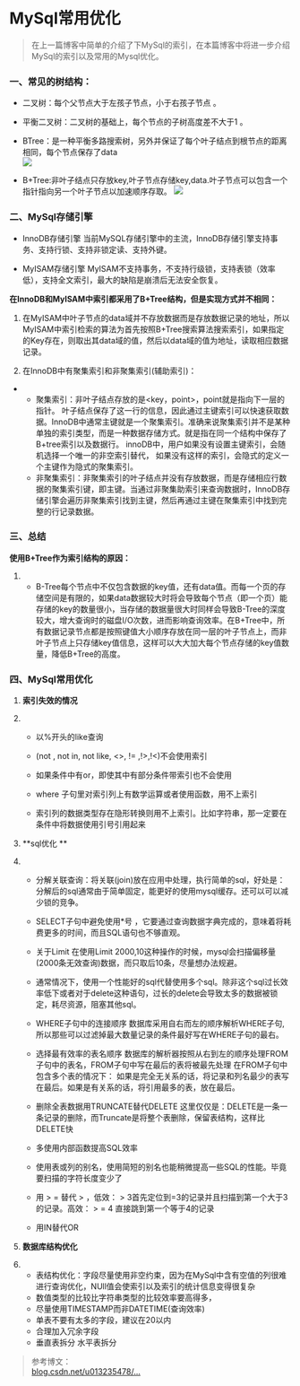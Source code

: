 # MySql常用优化

> 在上一篇博客中简单的介绍了下MySql的索引，在本篇博客中将进一步介绍MySql的索引以及常用的Mysql优化。

### 一、常见的树结构：

* 二叉树：每个父节点大于左孩子节点，小于右孩子节点 。

* 平衡二叉树：二叉树的基础上，每个节点的子树高度差不大于1 。

* BTree：是一种平衡多路搜索树，另外并保证了每个叶子结点到根节点的距离相同，每个节点保存了data  
  ![](https://user-gold-cdn.xitu.io/2018/3/25/1625c5321d0cd6e8?imageView2/0/w/1280/h/960/format/webp/ignore-error/1)

* B+Tree:非叶子结点只存放key,叶子节点存储key,data.叶子节点可以包含一个指针指向另一个叶子节点以加速顺序存取。
  ![](https://user-gold-cdn.xitu.io/2018/3/25/1625c53cf0048641?imageView2/0/w/1280/h/960/format/webp/ignore-error/1)

### 二、MySql存储引擎

* InnoDB存储引擎 当前MySQL存储引擎中的主流，InnoDB存储引擎支持事务、支持行锁、支持非锁定读、支持外键。

* MyISAM存储引擎 MyISAM不支持事务，不支持行级锁，支持表锁（效率低），支持全文索引，最大的缺陷是崩溃后无法安全恢复。

**在InnoDB和MyISAM中索引都采用了B+Tree结构，但是实现方式并不相同：**

1. 在MyISAM中叶子节点的data域并不存放数据而是存放数据记录的地址，所以MyISAM中索引检索的算法为首先按照B+Tree搜索算法搜索索引，如果指定的Key存在，则取出其data域的值，然后以data域的值为地址，读取相应数据记录。

2. 在InnoDB中有聚集索引和非聚集索引\(辅助索引\)：

* * 聚集索引：非叶子结点存放的是&lt;key，point&gt;，point就是指向下一层的指针。 叶子结点保存了这一行的信息，因此通过主键索引可以快速获取数据。InnoDB中通常主键就是一个聚集索引。准确来说聚集索引并不是某种单独的索引类型，而是一种数据存储方式。就是指在同一个结构中保存了B+tree索引以及数据行。 innoDB中，用户如果没有设置主键索引，会随机选择一个唯一的非空索引替代， 如果没有这样的索引，会隐式的定义一个主键作为隐式的聚集索引。
  * 非聚集索引：非聚集索引的叶子结点并没有存放数据，而是存储相应行数据的聚集索引键，即主键。当通过非聚集助索引来查询数据时，InnoDB存储引擎会遍历非聚集索引找到主键，然后再通过主键在聚集索引中找到完整的行记录数据。

### 三、总结

**使用B+Tree作为索引结构的原因：**

1. * B-Tree每个节点中不仅包含数据的key值，还有data值。而每一个页的存储空间是有限的，如果data数据较大时将会导致每个节点（即一个页）能存储的key的数量很小，当存储的数据量很大时同样会导致B-Tree的深度较大，增大查询时的磁盘I/O次数，进而影响查询效率。在B+Tree中，所有数据记录节点都是按照键值大小顺序存放在同一层的叶子节点上，而非叶子节点上只存储key值信息，这样可以大大加大每个节点存储的key值数量，降低B+Tree的高度。

### 四、MySql常用优化

1. **索引失效的情况**

2. * 以%开头的like查询

   * (not , not in, not like, <>, != ,!>,!<)不会使用索引

   * 如果条件中有or，即使其中有部分条件带索引也不会使用

   * where 子句里对索引列上有数学运算或者使用函数，用不上索引

   * 索引列的数据类型存在隐形转换则用不上索引。比如字符串，那一定要在条件中将数据使用引号引用起来
3. **sql优化 **

4. * 分解关联查询：将关联\(join\)放在应用中处理，执行简单的sql，好处是：分解后的sql通常由于简单固定，能更好的使用mysql缓存。还可以可以减少锁的竞争。
   * SELECT子句中避免使用\*号 ，它要通过查询数据字典完成的，意味着将耗费更多的时间，而且SQL语句也不够直观。

   * 关于Limit 在使用Limit 2000,10这种操作的时候，mysql会扫描偏移量\(2000条无效查询\)数据，而只取后10条，尽量想办法规避。

   * 通常情况下，使用一个性能好的sql代替使用多个sql。除非这个sql过长效率低下或者对于delete这种语句，过长的delete会导致太多的数据被锁定，耗尽资源，阻塞其他sql。 
   * WHERE子句中的连接顺序 数据库采用自右而左的顺序解析WHERE子句,所以那些可以过滤掉最大数量记录的条件最好写在WHERE子句的最右。 
   * 选择最有效率的表名顺序 数据库的解析器按照从右到左的顺序处理FROM子句中的表名，FROM子句中写在最后的表将被最先处理 在FROM子句中包含多个表的情况下： 如果是完全无关系的话，将记录和列名最少的表写在最后。如果是有关系的话，将引用最多的表，放在最后。
   * 删除全表数据用TRUNCATE替代DELETE 这里仅仅是：DELETE是一条一条记录的删除，而Truncate是将整个表删除，保留表结构，这样比DELETE快
   * 多使用内部函数提高SQL效率 
   * 使用表或列的别名，使用简短的别名也能稍微提高一些SQL的性能。毕竟要扫描的字符长度变少了 
   * 用 
     &gt;
     = 替代 
     &gt;
      ，低效：
     &gt;
      3首先定位到=3的记录并且扫描到第一个大于3的记录。高效：
     &gt;
     = 4 直接跳到第一个等于4的记录 
   * 用IN替代OR 
5. **数据库结构优化**
6. * 表结构优化：字段尽量使用非空约束，因为在MySql中含有空值的列很难进行查询优化，NUll值会使索引以及索引的统计信息变得很复杂 
   * 数值类型的比较比字符串类型的比较效率要高得多， 
   * 尽量使用TIMESTAMP而非DATETIME\(查询效率\)
   * 单表不要有太多的字段，建议在20以内 
   * 合理加入冗余字段
   * 垂直表拆分 水平表拆分 

> 参考博文：  
> [blog.csdn.net/u013235478/…](https://link.juejin.im/?target=https%3A%2F%2Fblog.csdn.net%2Fu013235478%2Farticle%2Fdetails%2F50625677)



